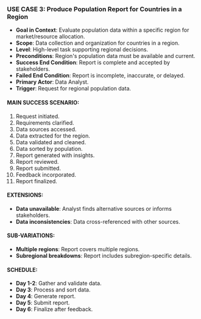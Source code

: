 ### **USE CASE 3: Produce Population Report for Countries in a Region**

- **Goal in Context**: Evaluate population data within a specific region for market/resource allocation.
- **Scope**: Data collection and organization for countries in a region.
- **Level**: High-level task supporting regional decisions.
- **Preconditions**: Region's population data must be available and current.
- **Success End Condition**: Report is complete and accepted by stakeholders.
- **Failed End Condition**: Report is incomplete, inaccurate, or delayed.
- **Primary Actor**: Data Analyst.
- **Trigger**: Request for regional population data.

#### **MAIN SUCCESS SCENARIO**:
1. Request initiated.
2. Requirements clarified.
3. Data sources accessed.
4. Data extracted for the region.
5. Data validated and cleaned.
6. Data sorted by population.
7. Report generated with insights.
8. Report reviewed.
9. Report submitted.
10. Feedback incorporated.
11. Report finalized.

#### **EXTENSIONS**:
- **Data unavailable**: Analyst finds alternative sources or informs stakeholders.
- **Data inconsistencies**: Data cross-referenced with other sources.

#### **SUB-VARIATIONS**:
- **Multiple regions**: Report covers multiple regions.
- **Subregional breakdowns**: Report includes subregion-specific details.

#### **SCHEDULE**:
- **Day 1-2**: Gather and validate data.
- **Day 3**: Process and sort data.
- **Day 4**: Generate report.
- **Day 5**: Submit report.
- **Day 6**: Finalize after feedback.
